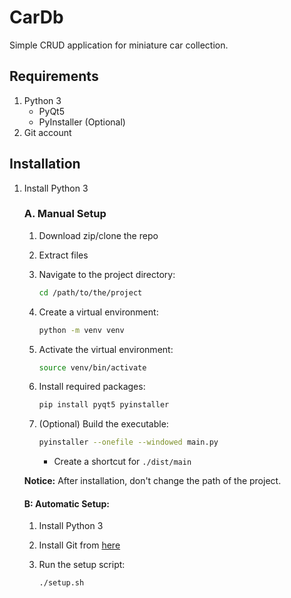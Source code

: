 # CarDb

Simple CRUD application for miniature car collection.

## Requirements

1. Python 3
    - PyQt5
    - PyInstaller (Optional)
2. Git account

## Installation

1. Install Python 3

    ### A. Manual Setup

    1. Download zip/clone the repo
    2. Extract files
    3. Navigate to the project directory:

        ```sh
        cd /path/to/the/project
        ```

    4. Create a virtual environment:

        ```sh
        python -m venv venv
        ```

    5. Activate the virtual environment:

        ```sh
        source venv/bin/activate
        ```

    6. Install required packages:

        ```sh
        pip install pyqt5 pyinstaller
        ```

    7. (Optional) Build the executable:

        ```sh
        pyinstaller --onefile --windowed main.py
        ```

        - Create a shortcut for `./dist/main`

    **Notice:**
    After installation, don't change the path of the project.

    #### B: Automatic Setup:

    1. Install Python 3
    2. Install Git from [here](https://git-scm.com/downloads)
    3. Run the setup script:

        ```sh
        ./setup.sh
        ```
